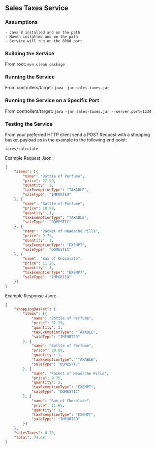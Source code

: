 ## Sales Taxes Service

### Assumptions
```
- Java 8 installed and on the path
- Maven installed and on the path
- Service will run on the 8080 port
```

### Building the Service
From root: ```mvn clean package```

### Running the Service
From controllers/target:
```java -jar sales-taxes.jar```

### Running the Service on a Specific Port
From controllers/target: ```java -jar sales-taxes.jar --server.port=1234```

### Testing the Service
From your preferred HTTP client send a POST Request with a shopping basket payload as in the example to the following end point: 

```taxes/calculate```

Example Request Json:
```json
{
	"items": [{
		"name": "Bottle of Perfume",
		"price": 27.99,
		"quantity": 1,
		"taxExemptionType": "TAXABLE",
		"saleType": "IMPORTED"
	}, {
		"name": "Bottle of Perfume",
		"price": 18.99,
		"quantity": 1,
		"taxExemptionType": "TAXABLE",
		"saleType": "DOMESTIC"
	}, {
		"name": "Packet of Headache Pills",
		"price": 9.75,
		"quantity": 1,
		"taxExemptionType": "EXEMPT",
		"saleType": "DOMESTIC"
	}, {
		"name": "Box of Chocolate",
		"price": 11.25,
		"quantity": 1,
		"taxExemptionType": "EXEMPT",
		"saleType": "IMPORTED"
	}]
}
```

Example Response Json:
```json
{
	"shoppingBasket": {
		"items": [{
			"name": "Bottle of Perfume",
			"price": 32.19,
			"quantity": 1,
			"taxExemptionType": "TAXABLE",
			"saleType": "IMPORTED"
		}, {
			"name": "Bottle of Perfume",
			"price": 20.89,
			"quantity": 1,
			"taxExemptionType": "TAXABLE",
			"saleType": "DOMESTIC"
		}, {
			"name": "Packet of Headache Pills",
			"price": 9.75,
			"quantity": 1,
			"taxExemptionType": "EXEMPT",
			"saleType": "DOMESTIC"
		}, {
			"name": "Box of Chocolate",
			"price": 11.85,
			"quantity": 1,
			"taxExemptionType": "EXEMPT",
			"saleType": "IMPORTED"
		}]
	},
	"salesTaxes": 6.70,
	"total": 74.68
}
```
